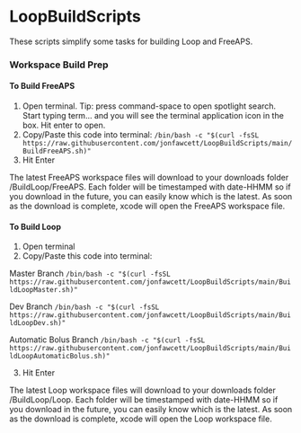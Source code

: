 # LoopBuildScripts

These scripts simplify some tasks for building Loop and FreeAPS.

### Workspace Build Prep

#### To Build FreeAPS
1. Open terminal. Tip: press command-space to open spotlight search. Start typing term... and you will see the terminal application icon in the box. Hit enter to open.
2. Copy/Paste this code into terminal: 
`/bin/bash -c "$(curl -fsSL https://raw.githubusercontent.com/jonfawcett/LoopBuildScripts/main/BuildFreeAPS.sh)"`
3. Hit Enter

The latest FreeAPS workspace files will download to your downloads folder /BuildLoop/FreeAPS. Each folder will be timestamped with date-HHMM so if you download in the future, you can easily know which is the latest. As soon as the download is complete, xcode will open the FreeAPS workspace file.


#### To Build Loop
1. Open terminal
2. Copy/Paste this code into terminal: 

Master Branch
`/bin/bash -c "$(curl -fsSL https://raw.githubusercontent.com/jonfawcett/LoopBuildScripts/main/BuildLoopMaster.sh)"`

Dev Branch
`/bin/bash -c "$(curl -fsSL https://raw.githubusercontent.com/jonfawcett/LoopBuildScripts/main/BuildLoopDev.sh)"`

Automatic Bolus Branch
`/bin/bash -c "$(curl -fsSL https://raw.githubusercontent.com/jonfawcett/LoopBuildScripts/main/BuildLoopAutomaticBolus.sh)"`

3. Hit Enter

The latest Loop workspace files will download to your downloads folder /BuildLoop/Loop. Each folder will be timestamped with date-HHMM so if you download in the future, you can easily know which is the latest. As soon as the download is complete, xcode will open the Loop workspace file.
